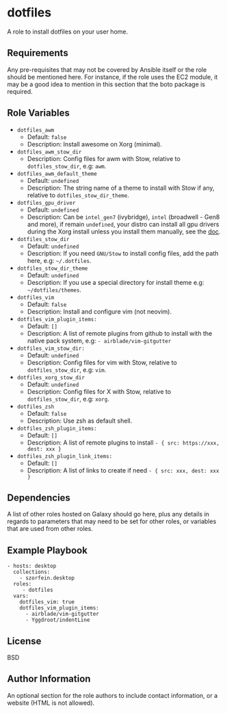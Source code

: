 dotfiles
========

A role to install dotfiles on your user home.

Requirements
------------

Any pre-requisites that may not be covered by Ansible itself or the role should be mentioned here. For instance, if the role uses the EC2 module, it may be a good idea to mention in this section that the boto package is required.

Role Variables
--------------

- `dotfiles_awm`
  - Default: `false`
  - Description: Install awesome on Xorg (minimal).
- `dotfiles_awm_stow_dir`
  - Description: Config files for awm with Stow, relative to `dotfiles_stow_dir`, e.g: `awm`.
- `dotfiles_awm_default_theme`
  - Default: `undefined`
  - Description: The string name of a theme to install with Stow if any, relative to `dotfiles_stow_dir_theme`.
- `dotfiles_gpu_driver`
  - Default: `undefined`
  - Description: Can be `intel_gen7` (ivybridge), `intel` (broadwell - Gen8 and more), if remain `undefined`, your distro can install all gpu drivers during the Xorg install unless you install them manually, see the [doc](https://github.com/szorfein/ansible-collection-desktop/blob/main/roles/dotfiles/docs/GPU.md).
- `dotfiles_stow_dir`
  - Default: `undefined`
  - Description: If you need `GNU/Stow` to install config files, add the path here, e.g: `~/.dotfiles`.
- `dotfiles_stow_dir_theme`
  - Default: `undefined`
  - Description: If you use a special directory for install theme e.g: `~/dotfiles/themes`.
- `dotfiles_vim`
  - Default: `false`
  - Description: Install and configure vim (not neovim).
- `dotfiles_vim_plugin_items:`
  - Default: `[]`
  - Description: A list of remote plugins from github to install with the native pack system, e.g: `- airblade/vim-gitgutter`
- `dotfiles_vim_stow_dir:`
  - Default: `undefined`
  - Description: Config files for vim with Stow, relative to `dotfiles_stow_dir`, e.g: `vim`.
- `dotfiles_xorg_stow_dir`
  - Default: `undefined`
  - Description: Config files for X with Stow, relative to `dotfiles_stow_dir`, e.g: `xorg`.
- `dotfiles_zsh`
  - Default: `false`
  - Description: Use zsh as default shell.
- `dotfiles_zsh_plugin_items:`
  - Default: `[]`
  - Description: A list of remote plugins to install `- { src: https://xxx, dest: xxx }`
- `dotfiles_zsh_plugin_link_items:`
  - Default: `[]`
  - Description: A list of links to create if need `- { src: xxx, dest: xxx }`

Dependencies
------------

A list of other roles hosted on Galaxy should go here, plus any details in regards to parameters that may need to be set for other roles, or variables that are used from other roles.

Example Playbook
----------------

    - hosts: desktop
      collections:
        - szorfein.desktop
      roles:
         - dotfiles
      vars:
        dotfiles_vim: true
        dotfiles_vim_plugin_items:
          - airblade/vim-gitgutter
          - Yggdroot/indentLine

License
-------

BSD

Author Information
------------------

An optional section for the role authors to include contact information, or a website (HTML is not allowed).
